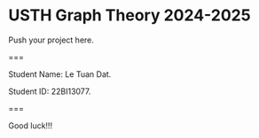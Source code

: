 # USTH Graph Theory 2024-2025

Push your project here.

===

Student Name: Le Tuan Dat.

Student ID: 22BI13077.

===

Good luck!!!